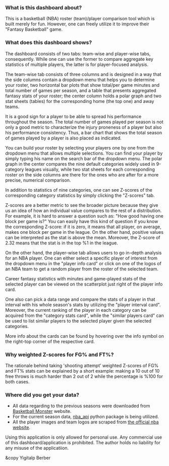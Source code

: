 
### What is this dashboard about?
This is a basketball (NBA) roster (team)/player comparison tool which is built merely for fun. However, one can 
freely utilize it to improve their "Fantasy Basketball" game.

### What does this dashboard shows?
The dashboard consists of two tabs: team-wise and player-wise tabs, consequently. While one can use the former to compare aggregate key statistics of multiple players, the latter is for player-focused analysis.

The team-wise tab consists of three columns and is designed in a way that the side columns contain a dropdown menu that helps you to determine your roster, two horizontal bar plots that show total/per game minutes and total number of games per season, and a table that presents aggregated fantasy stats of your roster;  the center column holds a polar graph and two stat sheets (tables) for the corresponding home (the top one) and away teams.

It is a good sign for a player to be able to spread his performance throughout the season. The total number of games played per season is not only a good metric to characterize the injury proneness of a player but also his performance consistency. Thus, a bar chart that shows the total season of games played by a player is also placed as indicated.

You can build your roster by selecting your players one by one from the dropdown menu that allows multiple selections. You can find your player by simply typing his name on the search bar of the dropdown menu. 
The polar graph in the center compares the nine default categories widely used in 9-category leagues visually, while two stat sheets for each corresponding roster on the side columns are there for the ones who are after for a more precise, numerical comparison.

In addition to statistics of nine categories, one can see Z-scores of the corresponding category statistics by simply clicking the "Z-scores" tab.

Z-scores are a better metric to see the broader picture because they give us an idea of how an individual value compares to the rest of a distribution. For example, it is hard to answer a question such as: "How good having one block per game is?" You can easily have this kind of question if you know the corresponding Z-score: if it is zero, it means that all player, on average, makes one block per game in the league. On the other hand, positive values can be interpreted as the stat is above the mean. Moreover, the Z-score of 2.32 means that the stat is in the top %1 in the league.

On the other hand, the player-wise tab allows users to go in-depth analysis for an NBA player. One can either select a specific player of interest from the dropdown menu in the "player info card" or click on one of the logos of an NBA team to get a random player from the roster of the selected team.

Career fantasy statistics with minutes and game-played stats of the selected player can be viewed on the scatterplot just right of the player info card. 

One also can pick a data range and compare the stats of a player in that interval with his whole season's stats by utilizing the "player interval card". Moreover, the current ranking of the player in each category can be acquired from the "category stats card", while the "similar players card" can be used to list similar players to the selected player given the selected categories.

More info about the cards can be found by hovering over the info symbol on the right-top corner of the respective card.

### Why weighted Z-scores for FG% and FT%?
The rationale behind taking 'shooting attempt' weighted Z-scores of FG% and FT% stats can be explained by a short example: making a 10 out of 10 free throws is much harder than 2 out of 2 while the percentage is %100 for both cases.
    
### Where did you get your data?
- All data regarding to the previous seasons were downloaded from [Basketball Monster](https://basketballmonster.com/default.aspx) website.
- For the current season data, [nba_api](https://pypi.org/project/nba_api/) python package is being utilized.
- All the player images and team logos are scraped from [the official nba website](nba.com). 


Using this application is only allowed for personal use.
Any commercial use of this dashboard/application is prohibited. The author holds no liability for any misuse of the applicatiion.


&copy Yigitalp Berber       
